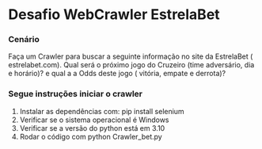 # Desafio WebCrawler EstrelaBet

### Cenário

Faça um Crawler para buscar a seguinte informação no site da EstrelaBet ( estrelabet.com).
Qual será o próximo jogo do Cruzeiro (time adversário, dia e horário)? e qual a a Odds deste
jogo ( vitória, empate e derrota)?

### Segue instruções iniciar o crawler

1. Instalar as dependências com: pip install selenium
2. Verificar se o sistema operacional é Windows
2. Verificar se a versão do python está em 3.10
3. Rodar o código com python Crawler_bet.py
